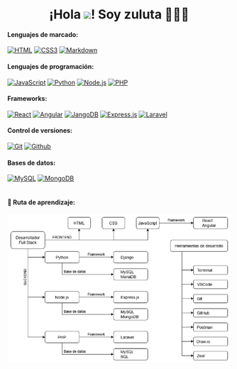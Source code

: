 <h1 align="center"><b>¡Hola <img src="https://media.giphy.com/media/hvRJCLFzcasrR4ia7z/giphy.gif" width="35">! Soy zuluta 👨🏻‍💻</b></h1>

#### Lenguajes de marcado:

[![HTML](https://img.shields.io/badge/html5%20-%23E34F26.svg?&style=for-the-badge&logo=html5&logoColor=white&labelColor=101010)](#)
[![CSS3](https://img.shields.io/badge/css3%20-%231572B6.svg?&style=for-the-badge&logo=css3&logoColor=white&labelColor=101010)](#)
[![Markdown](https://img.shields.io/badge/markdown-%23000000.svg?&style=for-the-badge&logo=markdown&logoColor=white&labelColor=101010)](#)

#### Lenguajes de programación:

[![JavaScript](https://img.shields.io/badge/JavaScript-F7DF1E?style=for-the-badge&logo=javascript&logoColor=white&labelColor=101010)](#)
[![Python](https://img.shields.io/badge/python%20-%2314354C.svg?&style=for-the-badge&logo=python&logoColor=white)](#)
[![Node.js](https://img.shields.io/badge/node.js%20-%2343853D.svg?&style=for-the-badge&logo=node.js&logoColor=white&labelColor=101010)](#)
[![PHP](https://img.shields.io/badge/php-%23777BB4.svg?&style=for-the-badge&logo=php&logoColor=white&labelColor=101010)](#)

#### Frameworks:

[![React](https://img.shields.io/badge/react%20-%2320232a.svg?&style=for-the-badge&logo=react&logoColor=%2361DAFB&labelColor=101010)](#)
[![Angular](https://img.shields.io/badge/angular%20-%23DD0031.svg?&style=for-the-badge&logo=angular&logoColor=white&labelColor=101010)](#)
[![JangoDB](https://img.shields.io/badge/django%20-%23092E20.svg?&style=for-the-badge&logo=django&logoColor=white&labelColor=101010)](#)
[![Express.js](https://img.shields.io/badge/express.js%20-%23404d59.svg?&style=for-the-badge&labelColor=101010)](#)
[![Laravel](https://img.shields.io/badge/laravel%20-%23FF2D20.svg?&style=for-the-badge&logo=laravel&logoColor=white&labelColor=101010)](#)

#### Control de versiones:

[![Git](https://img.shields.io/badge/git%20-%23F05033.svg?&style=for-the-badge&logo=git&logoColor=white&labelColor=101010)](#)
[![Github](https://img.shields.io/badge/github%20-%23121011.svg?&style=for-the-badge&logo=github&logoColor=whit&logoColor=white&labelColor=101010)](#)

#### Bases de datos:
[![MySQL](https://img.shields.io/badge/mysql-%2300f.svg?&style=for-the-badge&logo=mysql&logoColor=white&labelColor=101010)](#)
[![MongoDB](https://img.shields.io/badge/MongoDB-%234ea94b.svg?&style=for-the-badge&logo=mongodb&logoColor=white&labelColor=101010)](#)
<br>
<br>

#### 🎯 Ruta de aprendizaje:

[![GitHub Image](images/desarrollador_full_stack.png)](#)
